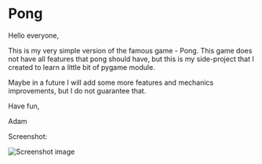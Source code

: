 # Pong
Hello everyone,

This is my very simple version of the famous game - Pong.
This game does not have all features that pong should have, but this is my side-project that I created to learn a little bit of pygame module.

Maybe in a future I will add some more features and mechanics improvements, but I do not guarantee that.

Have fun,

Adam

Screenshot:

![Screenshot image](https://github.com/ajwalkiewicz/pong/blob/master/image.png)
